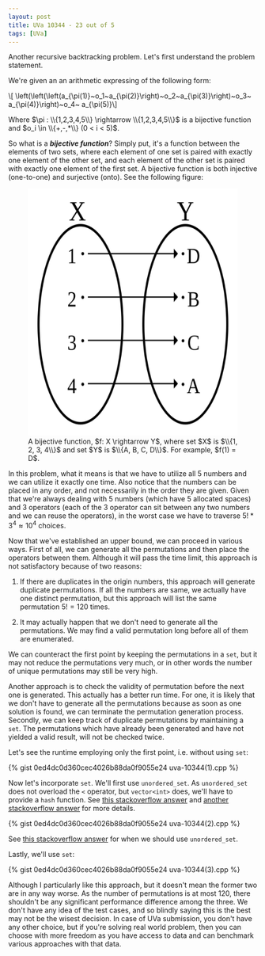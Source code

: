 ```yaml
---
layout: post
title: UVa 10344 - 23 out of 5
tags: [UVa]
---
```


Another recursive backtracking problem. Let's first understand the problem statement.

We're given an an arithmetic expressing of the following form:

\\[ \left(\left(\left(a_{\pi(1)}~o_1~a_{\pi(2)}\right)~o_2~a_{\pi(3)}\right)~o_3~ a_{\pi(4)}\right)~o_4~ a_{\pi(5)}\\]

Where $\pi : \\{1,2,3,4,5\\} \rightarrow \\{1,2,3,4,5\\}$ is a bijective function and $o_i \in \\{+,-,*\\} (0 < i < 5)$. 

So what is a ***bijective function***? Simply put, it's a function between the elements of two sets, where each element of one set is paired with exactly one element of the other set, and each element of the other set is paired with exactly one element of the first set. A bijective function is both injective (one-to-one) and surjective (onto). See the following figure: 

<figure>
<img src="/assets/img/programming_topics/bijective_function.png" width="700" height="500" class="center">
<figcaption> A bijective function, $f: X \rightarrow Y$, where set $X$ is $\\{1, 2, 3, 4\\}$ and set $Y$ is $\\{A, B, C, D\\}$. For example, $f(1) = D$. </figcaption>  
</figure>

In this problem, what it means is that we have to utilize all $5$ numbers and we can utilize it exactly one time. Also notice that the numbers can be placed in any order, and not necessarily in the order they are given. Given that we're always dealing with $5$ numbers (which have $5$ allocated spaces) and $3$ operators (each of the $3$ operator can sit between any two numbers and we can reuse the operators), in the worst case we have to traverse $5! * 3^4 \approx 10^4$ choices. 

Now that we've established an upper bound, we can proceed in various ways. First of all, we can generate all the permutations and then place the operators between them. Although it will pass the time limit, this approach is not satisfactory because of two reasons:
1. If there are duplicates in the origin numbers, this approach will generate duplicate permutations. If all the numbers are same, we actually have one distinct permutation, but this approach will list the same permutation  $5! = 120$ times.  

2. It may actually happen that we don't need to generate all the permutations. We may find a valid permutation long before all of them are enumerated. 

We can counteract the first point by keeping the permutations in a ``set``, but it may not reduce the permutations very much, or in other words the number of unique permutations may still be very high.

Another approach is to check the validity of permutation before the next one is generated. This actually has a better run time. For one, it is likely that we don't have to generate all the permutations because as soon as one solution is found, we can terminate the permutation generation process. Secondly, we can keep track of duplicate permutations by maintaining a ``set``. The permutations which have already been generated and have not yielded a valid result, will not be checked twice. 

Let's see the runtime employing only the first point, i.e. without using ``set``:

{% gist 0ed4dc0d360cec4026b88da0f9055e24 uva-10344(1).cpp %}

Now let's incorporate ``set``. We'll first use ``unordered_set``. As ``unordered_set`` does not overload the ``<`` operator, but ``vector<int>`` does, we'll have to provide a ``hash`` function. See [this stackoverflow answer](https://stackoverflow.com/questions/1349734/why-would-anyone-use-set-instead-of-unordered-set/52203931#52203931) and [another stackoverflow answer](https://stackoverflow.com/questions/29855908/c-unordered-set-of-vectors/29855973#29855973) for more details.

{% gist 0ed4dc0d360cec4026b88da0f9055e24 uva-10344(2).cpp %}

See [this stackoverflow answer](https://stackoverflow.com/questions/1349734/why-would-anyone-use-set-instead-of-unordered-set/1349883#1349883) for when we should use ``unordered_set``.

Lastly, we'll use ``set``: 

{% gist 0ed4dc0d360cec4026b88da0f9055e24 uva-10344(3).cpp %}

Although I particularly like this approach, but it doesn't mean the former two are in any way worse. As the number of permutations is at most $120$, there shouldn't be any significant performance difference among the three. We don't have any idea of the test cases, and so blindly saying this is the best may not be the wisest decision. In case of UVa submission, you don't have any other choice, but if you're solving real world problem, then you can choose with more freedom as you have access to data and can benchmark various approaches with that data. 